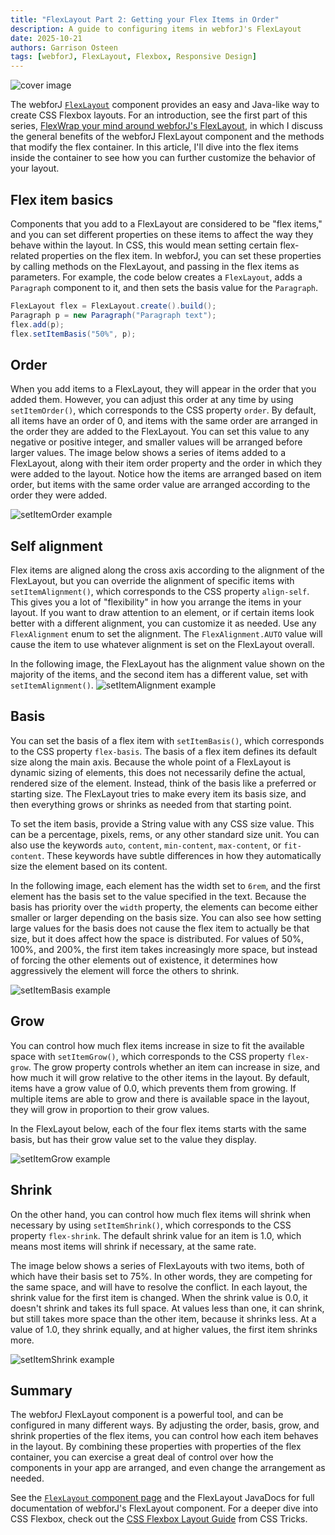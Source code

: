 ```yaml
---
title: "FlexLayout Part 2: Getting your Flex Items in Order"
description: A guide to configuring items in webforJ's FlexLayout
date: 2025-10-21
authors: Garrison Osteen
tags: [webforJ, FlexLayout, Flexbox, Responsive Design]
---
```


![cover image](./cover.png)

The webforJ [`FlexLayout`](https://docs.webforj.com/docs/components/flex-layout) component provides an easy and Java-like way to create CSS Flexbox layouts. 
For an introduction, see the first part of this series, [FlexWrap your mind around webforJ's FlexLayout](/blog/2025/08/26/flexlayout-container), in which I discuss the general benefits of the webforJ FlexLayout component and the methods that modify the flex container. 
In this article, I'll dive into the flex items inside the container to see how you can further customize the behavior of your layout.

## Flex item basics
Components that you add to a FlexLayout are considered to be "flex items," and you can set different properties on these items to affect the way they behave within the layout. 
In CSS, this would mean setting certain flex-related properties on the flex item. 
In webforJ, you can set these properties by calling methods on the FlexLayout, and passing in the flex items as parameters.
For example, the code below creates a `FlexLayout`, adds a `Paragraph` component to it, and then sets the basis value for the `Paragraph`.
```java
FlexLayout flex = FlexLayout.create().build();
Paragraph p = new Paragraph("Paragraph text");
flex.add(p);
flex.setItemBasis("50%", p);
```

## Order
When you add items to a FlexLayout, they will appear in the order that you added them. 
However, you can adjust this order at any time by using `setItemOrder()`, which corresponds to the CSS property `order`. 
By default, all items have an order of 0, and items with the same order are arranged in the order they are added to the FlexLayout. 
You can set this value to any negative or positive integer, and smaller values will be arranged before larger values. 
The image below shows a series of items added to a FlexLayout, along with their item order property and the order in which they were added to the layout.
Notice how the items are arranged based on item order, but items with the same order value are arranged according to the order they were added.

![setItemOrder example](./itemorder.png)

## Self alignment
Flex items are aligned along the cross axis according to the alignment of the FlexLayout, but you can override the alignment of specific items with `setItemAlignment()`, which corresponds to the CSS property `align-self`. 
This gives you a lot of "flexibility" in how you arrange the items in your layout. 
If you want to draw attention to an element, or if certain items look better with a different alignment, you can customize it as needed. 
Use any `FlexAlignment` enum to set the alignment. 
The `FlexAlignment.AUTO` value will cause the item to use whatever alignment is set on the FlexLayout overall.

In the following image, the FlexLayout has the alignment value shown on the majority of the items, and the second item has a different value, set with `setItemAlignment()`.
![setItemAlignment example](./itemalignment.png)

## Basis
You can set the basis of a flex item with `setItemBasis()`, which corresponds to the CSS property `flex-basis`. 
The basis of a flex item defines its default size along the main axis. 
Because the whole point of a FlexLayout is dynamic sizing of elements, this does not necessarily define the actual, rendered size of the element. 
Instead, think of the basis like a preferred or starting size. 
The FlexLayout tries to make every item its basis size, and then everything grows or shrinks as needed from that starting point.

To set the item basis, provide a String value with any CSS size value. 
This can be a percentage, pixels, rems, or any other standard size unit. 
You can also use the keywords `auto`, `content`, `min-content`, `max-content`, or `fit-content`. 
These keywords have subtle differences in how they automatically size the element based on its content.

In the following image, each element has the width set to `6rem`, and the first element has the basis set to the value specified in the text. 
Because the basis has priority over the `width` property, the elements can become either smaller or larger depending on the basis size. 
You can also see how setting large values for the basis does not cause the flex item to actually be that size, but it does affect how the space is distributed. 
For values of 50%, 100%, and 200%, the first item takes increasingly more space, but instead of forcing the other elements out of existence, it determines how aggressively the element will force the others to shrink.

![setItemBasis example](./itembasis.png)

## Grow
You can control how much flex items increase in size to fit the available space with `setItemGrow()`, which corresponds to the CSS property `flex-grow`.
The grow property controls whether an item can increase in size, and how much it will grow relative to the other items in the layout.
By default, items have a grow value of 0.0, which prevents them from growing.
If multiple items are able to grow and there is available space in the layout, they will grow in proportion to their grow values.

In the FlexLayout below, each of the four flex items starts with the same basis, but has their grow value set to the value they display. 

![setItemGrow example](./itemgrow.png)

## Shrink
On the other hand, you can control how much flex items will shrink when necessary by using `setItemShrink()`, which corresponds to the CSS property `flex-shrink`.
The default shrink value for an item is 1.0, which means most items will shrink if necessary, at the same rate. 

The image below shows a series of FlexLayouts with two items, both of which have their basis set to 75%. 
In other words, they are competing for the same space, and will have to resolve the conflict. 
In each layout, the shrink value for the first item is changed. 
When the shrink value is 0.0, it doesn't shrink and takes its full space. 
At values less than one, it can shrink, but still takes more space than the other item, because it shrinks less. 
At a value of 1.0, they shrink equally, and at higher values, the first item shrinks more.

![setItemShrink example](./itemshrink.png)

## Summary

The webforJ FlexLayout component is a powerful tool, and can be configured in many different ways. 
By adjusting the order, basis, grow, and shrink properties of the flex items, you can control how each item behaves in the layout.
By combining these properties with properties of the flex container, you can exercise a great deal of control over how the components in your app are arranged, and even change the arrangement as needed.

See the [`FlexLayout` component page](https://docs.webforj.com/docs/components/flex-layout) and the 
<JavadocLink type="flexlayout" location="com/webforj/component/layout/flexlayout/FlexLayout" code="true">FlexLayout</JavadocLink>
JavaDocs for full documentation of webforJ's FlexLayout component.
For a deeper dive into CSS Flexbox, check out the [CSS Flexbox Layout Guide](https://css-tricks.com/snippets/css/a-guide-to-flexbox/) from CSS Tricks.